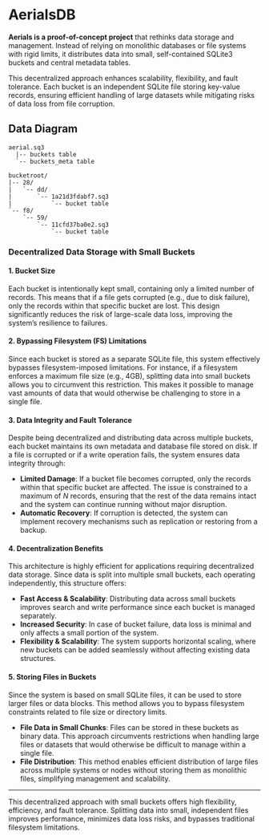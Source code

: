 # AerialsDB

**Aerials is a proof-of-concept project** that rethinks data storage and
management.  Instead of relying on monolithic databases or file systems
with rigid limits, it distributes data into small, self-contained
SQLite3 buckets and central metadata tables.

This decentralized approach enhances scalability, flexibility, and fault
tolerance.  Each bucket is an independent SQLite file storing key-value
records, ensuring efficient handling of large datasets while mitigating
risks of data loss from file corruption.

## Data Diagram

```
aerial.sq3
  |-- buckets table
  `-- buckets_meta table

bucketroot/
|-- 28/
|   `-- dd/
|       `-- 1a21d3fdabf7.sq3
|           `-- bucket table
`-- f8/
    `-- 59/
        `-- 11cfd37ba0e2.sq3
            `-- bucket table
```

### **Decentralized Data Storage with Small Buckets**  

#### **1. Bucket Size**  
Each bucket is intentionally kept small, containing only a 
limited number of records. This means that if a file gets 
corrupted (e.g., due to disk failure), only the records within 
that specific bucket are lost. This design significantly reduces 
the risk of large-scale data loss, improving the system’s 
resilience to failures.  

#### **2. Bypassing Filesystem (FS) Limitations**  
Since each bucket is stored as a separate SQLite file, this 
system effectively bypasses filesystem-imposed limitations. 
For instance, if a filesystem enforces a maximum file size 
(e.g., 4GB), splitting data into small buckets allows you to 
circumvent this restriction. This makes it possible to manage 
vast amounts of data that would otherwise be challenging to 
store in a single file.  

#### **3. Data Integrity and Fault Tolerance**  
Despite being decentralized and distributing data across 
multiple buckets, each bucket maintains its own metadata and 
database file stored on disk. If a file is corrupted or if a 
write operation fails, the system ensures data integrity 
through:  

- **Limited Damage**: If a bucket file becomes corrupted, only 
  the records within that specific bucket are affected. The 
  issue is constrained to a maximum of *N* records, ensuring 
  that the rest of the data remains intact and the system can 
  continue running without major disruption.  
- **Automatic Recovery**: If corruption is detected, the system 
  can implement recovery mechanisms such as replication or 
  restoring from a backup.  

#### **4. Decentralization Benefits**  
This architecture is highly efficient for applications requiring 
decentralized data storage. Since data is split into multiple 
small buckets, each operating independently, this structure 
offers:  

- **Fast Access & Scalability**: Distributing data across small 
  buckets improves search and write performance since each 
  bucket is managed separately.  
- **Increased Security**: In case of bucket failure, data loss 
  is minimal and only affects a small portion of the system.  
- **Flexibility & Scalability**: The system supports horizontal 
  scaling, where new buckets can be added seamlessly without 
  affecting existing data structures.  

#### **5. Storing Files in Buckets**  
Since the system is based on small SQLite files, it can be used 
to store larger files or data blocks. This method allows you to 
bypass filesystem constraints related to file size or directory 
limits.  

- **File Data in Small Chunks**: Files can be stored in these 
  buckets as binary data. This approach circumvents restrictions 
  when handling large files or datasets that would otherwise be 
  difficult to manage within a single file.  
- **File Distribution**: This method enables efficient 
  distribution of large files across multiple systems or nodes 
  without storing them as monolithic files, simplifying 
  management and scalability.  

---  
This decentralized approach with small buckets offers high 
flexibility, efficiency, and fault tolerance. Splitting data 
into small, independent files improves performance, minimizes 
data loss risks, and bypasses traditional filesystem 
limitations.
